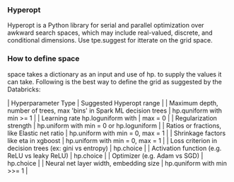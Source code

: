 ### Hyperopt

Hyperopt is a Python library for serial and parallel optimization over awkward search spaces, which may include real-valued, discrete, and conditional dimensions. Use tpe.suggest for itterate on the grid space.

### How to define space

space takes a dictionary as an input and use of hp.<distribution> to supply the values it can take. Following is the best way to define the grid as suggested by the Databricks:

| Hyperparameter Type	| Suggested Hyperopt range |
| Maximum depth, number of trees, max 'bins' in Spark ML decision trees	| hp.quniform with min >= 1 |
| Learning rate	hp.loguniform with | max = 0 |
| Regularization strength	| hp.uniform with min = 0 or hp.loguniform |
| Ratios or fractions, like Elastic net ratio	| hp.uniform with min = 0, max = 1 |
| Shrinkage factors like eta in xgboost	| hp.uniform with min = 0, max = 1 |
| Loss criterion in decision trees (ex: gini vs entropy) | hp.choice |
| Activation function (e.g. ReLU vs leaky ReLU) |	hp.choice |
| Optimizer (e.g. Adam vs SGD)	| hp.choice |
| Neural net layer width, embedding size	| hp.quniform with min >>= 1 |
